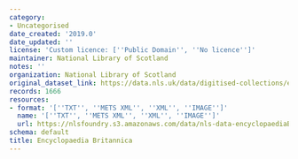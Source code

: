```yaml
---
category:
- Uncategorised
date_created: '2019.0'
date_updated: ''
license: 'Custom licence: [''Public Domain'', ''No licence'']'
maintainer: National Library of Scotland
notes: ''
organization: National Library of Scotland
original_dataset_link: https://data.nls.uk/data/digitised-collections/encyclopaedia-britannica/
records: 1666
resources:
- format: '[''TXT'', ''METS XML'', ''XML'', ''IMAGE'']'
  name: '[''TXT'', ''METS XML'', ''XML'', ''IMAGE'']'
  url: https://nlsfoundry.s3.amazonaws.com/data/nls-data-encyclopaediaBritannica.zip
schema: default
title: Encyclopaedia Britannica
---
```

